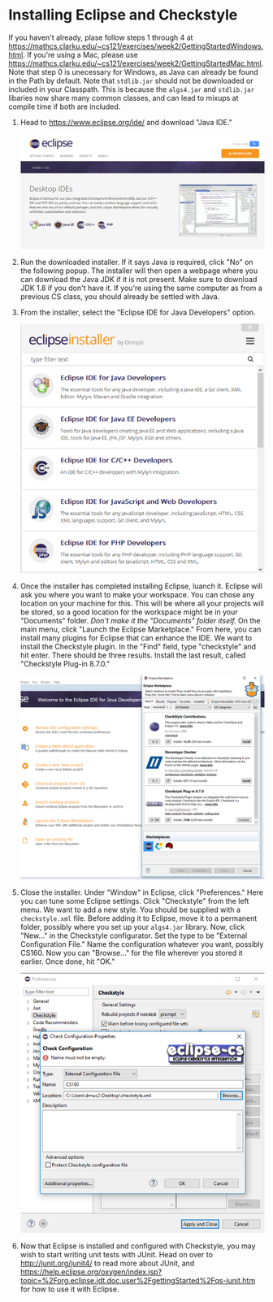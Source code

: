 # Installing Eclipse and Checkstyle

If you haven't already, plase follow steps 1 through 4 at https://mathcs.clarku.edu/~cs121/exercises/week2/GettingStartedWindows.html. If you're using a Mac, please use https://mathcs.clarku.edu/~cs121/exercises/week2/GettingStartedMac.html. Note that step 0 is unecessary for Windows, as Java can already be found in the Path by default. Note that `stdlib.jar` should not be downloaded or included in your Classpath. This is because the `algs4.jar` and `stdlib.jar` libaries now share many common classes, and can lead to mixups at compile time if both are included.

1. Head to https://www.eclipse.org/ide/ and download "Java IDE."

    ![Eclipse Website](https://github.com/dvdmuckle/cs160-docs/blob/master/images/website.png)

2. Run the downloaded installer. If it says Java is required, click "No" on the following popup. The installer will then open a webpage where you can download the Java JDK if it is not present. Make sure to download JDK 1.8 if you don't have it. If you're using the same computer as from a previous CS class, you should already be settled with Java.

3. From the installer, select the "Eclipse IDE for Java Developers" option.

    ![Installer](https://github.com/dvdmuckle/cs160-docs/blob/master/images/installer.png)


4. Once the installer has completed installing Eclipse, luanch it. Eclipse will ask you where you want to make your workspace. You can chose any location on your machine for this. This will be where all your projects will be stored, so a good location for the workspace might be in your "Documents" folder. _Don't make it the "Documents" folder itself._ On the main menu, click "Launch the Eclipse Marketplace." From here, you can install many plugins for Eclipse that can enhance the IDE. We want to install the Checkstyle plugin. In the "Find" field, type "checkstyle" and hit enter. There should be three results. Install the last result, called "Checkstyle Plug-in 8.7.0."

    ![Eclipse Marketplace](https://github.com/dvdmuckle/cs160-docs/blob/master/images/marketplace.png)

5. Close the installer. Under "Window" in Eclipse, click "Preferences." Here you can tune some Eclipse settings. Click "Checkstyle" from the left menu. We want to add a new style. You should be supplied with a `checkstyle.xml` file. Before adding it to Eclipse, move it to a permanent folder, possibly where you set up your `algs4.jar` library. Now, click "New..." in the Checkstyle configurator. Set the type to be "External Configuration File." Name the configuration whatever you want, possibly CS160. Now you can "Browse..." for the file wherever you stored it earlier. Once done, hit "OK."

    ![Checkstyle](https://github.com/dvdmuckle/cs160-docs/blob/master/images/checkstyle.png)

6. Now that Eclipse is installed and configured with Checkstyle, you may wish to start writing unit tests with JUnit. Head on over to http://junit.org/junit4/ to read more about JUnit, and https://help.eclipse.org/oxygen/index.jsp?topic=%2Forg.eclipse.jdt.doc.user%2FgettingStarted%2Fqs-junit.htm for how to use it with Eclipse.

